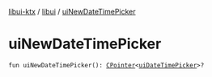 [libui-ktx](../index.md) / [libui](index.md) / [uiNewDateTimePicker](./ui-new-date-time-picker.md)

# uiNewDateTimePicker

`fun uiNewDateTimePicker(): `[`CPointer`](../kotlinx.cinterop/-c-pointer/index.md)`<`[`uiDateTimePicker`](ui-date-time-picker.md)`>?`